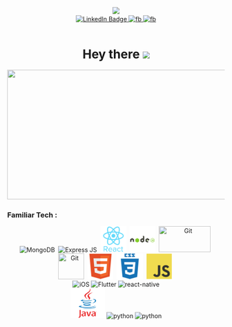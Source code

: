 <div id="header" align="center">
  <img src="https://media.giphy.com/media/qgQUggAC3Pfv687qPC/giphy.gif" width="100"/>
</div>

<div id="badges" align="center">
  <a href="https://www.linkedin.com/in/yogesh-shamlin-shinanth-j-s-6ab98b237/">
    <img src="https://img.shields.io/badge/LinkedIn-blue?style=for-the-badge&logo=linkedin&logoColor=white" alt="LinkedIn Badge"/>
  </a>
  
  <a href="https://leetcode.com/yogeshshamlin/">
    <img src="https://img.shields.io/badge/Leetcode-orange?style=for-the-badge&logo=leetcode&logoColor=white" alt="fb"/>
  </a>
 
  <a href="https://www.facebook.com/profile.php?id=100091867873781">
    <img src="https://img.shields.io/badge/Facebook-blue?style=for-the-badge&logo=facebook&logoColor=white" alt="fb"/>
  </a>
</div>

<div id="badges" align="center">
    <img src="https://komarev.com/ghpvc/?username=YOGESHnick&style=flat-square&color=blue" alt=""/>
  <h1>
  Hey there 
  <img src="https://media.giphy.com/media/hvRJCLFzcasrR4ia7z/giphy.gif" width="30px"/>
</h1>
</div>

<div align="center">
  <img src="https://media.giphy.com/media/dWesBcTLavkZuG35MI/giphy.gif" width="600" height="300"/>
</div>
 




### Familiar Tech :

<div align="center">
  <img src="https://www.desuvit.com/wp-content/uploads/2021/03/mongodb-icon.png" title="MongoDB" alt="MongoDB" width="60" height="60"/>&nbsp;
  <img src="https://w7.pngwing.com/pngs/925/447/png-transparent-express-js-node-js-javascript-mongodb-node-js-text-trademark-logo.png" title="Express JS" alt="Express JS" width="60" height="60"/>&nbsp;
  <img src="https://github.com/devicons/devicon/blob/master/icons/react/react-original-wordmark.svg" title="React" alt="React" width="60" height="60"/>&nbsp;
  <img src="https://github.com/devicons/devicon/blob/master/icons/nodejs/nodejs-original-wordmark.svg" title="NodeJS" alt="NodeJS" width="60" height="60"/>&nbsp;
  <img src="https://miro.medium.com/v2/resize:fit:1000/0*iFApAuNplslAErbr" title="Git" **alt="Git" width="120" height="60"/>&nbsp; 
  <img src="https://w7.pngwing.com/pngs/670/396/png-transparent-computer-icons-github-icon-design-logo-github-cat-like-mammal-carnivoran-logo-thumbnail.png" title="Git" **alt="Git" width="60" height="60"/>&nbsp; 
  <img src="https://github.com/devicons/devicon/blob/master/icons/html5/html5-original.svg" title="HTML5" alt="HTML" width="60" height="60"/>&nbsp;
  <img src="https://github.com/devicons/devicon/blob/master/icons/css3/css3-plain-wordmark.svg"  title="CSS3" alt="CSS" width="60" height="60"/>&nbsp;
  <img src="https://github.com/devicons/devicon/blob/master/icons/javascript/javascript-original.svg" title="JavaScript" alt="JavaScript" width="60" height="60"/>&nbsp;
  <br>
  <img src="https://static.vecteezy.com/system/resources/previews/021/514/755/original/ios-icon-logo-software-phone-apple-symbol-with-name-white-design-mobile-illustration-with-black-background-free-vector.jpg" title="iOS" alt="iOS" width="60" height="60"/>
  <img src="https://storage.googleapis.com/cms-storage-bucket/6e19fee6b47b36ca613f.png" title="iOS" alt="Flutter" width="150" height="40"/>
  <img src="https://nix-united.com/wp-content/uploads/2021/03/preview_800_500.jpg" title="react-native" alt="react-native" width="150" height="70"/>
  <br>
  <img src="https://github.com/devicons/devicon/blob/master/icons/java/java-original-wordmark.svg" title="Java" alt="Java" width="80" height="70"/>
  <img src="https://i.pinimg.com/originals/2f/9c/11/2f9c11f9e55efbf1791f12c06d60729b.jpg" title="python" alt="python" width="70" height="70" />
  <img src="https://i.pinimg.com/564x/71/5b/59/715b59c8c7545d9dafb1a04111edde40.jpg" title="python" alt="python" width="70" height="70" />
</div>
   

